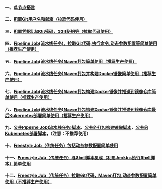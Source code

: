 #### 一、[单节点搭建][1]
#### 二、[配置Git用户名和邮箱（拉取代码使用）][2]
#### 三、[配置凭据比如Git密码，SSH秘钥等（拉取代码使用）][3]
#### 四、[Pipeline Job(流水线任务)，拉取Git代码,执行命令,动态参数配置等简单使用（推荐生产使用）][9]
#### 五、[Pipeline Job(流水线任务)Maven打包简单使用（推荐生产使用）][4]
#### 六、[Pipeline Job(流水线任务)Maven打包并构建Docker镜像简单使用（推荐生产使用）][5]
#### 七、[Pipeline Job(流水线任务)Maven打包构建Docker镜像并推送到镜像仓库简单使用（推荐生产使用）][6]
#### 八、[Pipeline Job(流水线任务)Maven打包构建Docker镜像并推送到镜像仓库最后Kubernetes部署简单使用（推荐生产使用）][7]
#### 九、[公共Pipeline Job(流水线任务)脚本](https://github.com/firechiang/kubernetes-study/blob/master/jenkins/pipeline/jenkins.pipeline)，[公共的打包构建镜像脚本](https://github.com/firechiang/kubernetes-study/blob/master/jenkins/sh/global-build-image-web.sh)，[公共的Kubernetes部署脚本](https://github.com/firechiang/kubernetes-study/blob/master/jenkins/sh/global-deploy.sh.sh)，（注意：不推荐使用）
#### 十、[Freestyle Job（传统任务）包括动态参数配置简单使用][8]
#### 十一、[Freestyle Job（传统任务）与Shell脚本集成（利用Jenkins执行Shell脚本）简单使用][10]
#### 十二、[Freestyle Job（传统任务）拉取Git代码，Maven打包,动态参数配置简单使用（不推荐生产使用）][11]

[1]: https://github.com/firechiang/kubernetes-study/blob/master/jenkins/docs/install.md
[2]: https://github.com/firechiang/kubernetes-study/blob/master/jenkins/docs/configure-git-account.md
[3]: https://github.com/firechiang/kubernetes-study/blob/master/jenkins/docs/configure-credentials.md
[4]: https://github.com/firechiang/kubernetes-study/blob/master/jenkins/docs/maven-single-project-package.md
[5]: https://github.com/firechiang/kubernetes-study/blob/master/jenkins/docs/maven-single-project-docker.md
[6]: https://github.com/firechiang/kubernetes-study/blob/master/jenkins/docs/maven-single-project-dockerpush.md
[7]: https://github.com/firechiang/kubernetes-study/blob/master/jenkins/docs/maven-single-project-deployment.md
[8]: https://github.com/firechiang/kubernetes-study/blob/master/jenkins/docs/freestyle-job-simple.md
[9]: https://github.com/firechiang/kubernetes-study/blob/master/jenkins/docs/pipeline-job-simple.md
[10]: https://github.com/firechiang/kubernetes-study/blob/master/jenkins/docs/shell-freestyle-job.md
[11]: https://github.com/firechiang/kubernetes-study/blob/master/jenkins/docs/freestyle-job-gitmaven.md


